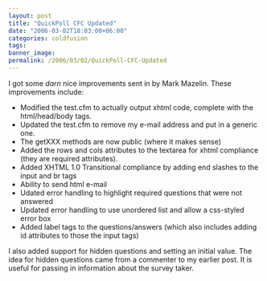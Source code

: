 ```yaml
---
layout: post
title: "QuickPoll CFC Updated"
date: "2006-03-02T18:03:00+06:00"
categories: coldfusion 
tags: 
banner_image: 
permalink: /2006/03/02/QuickPoll-CFC-Updated
---
```


I got some <i>darn</i> nice improvements sent in by Mark Mazelin. These improvements include:

<ul>
<li>Modified the test.cfm to actually output xhtml code, complete with the html/head/body tags.
<li>Updated the test.cfm to remove my e-mail address and put in a generic one. 
<li>The getXXX methods are now public (where it makes sense)
<li>Added the rows and cols attributes to the textarea for xhtml compliance (they are required attributes).
<li>Added XHTML 1.0 Transitional compliance by adding end slashes to the input and br tags
<li>Ability to send html e-mail
<li>Udated error handling to highlight required questions that were not answered
<li>Updated error handling to use unordered list and allow a css-styled error box
<li>Added label tags to the questions/answers (which also includes adding id attributes to those the input tags)
</ul>

I also added support for hidden questions and setting an initial value. The idea for hidden questions came from a commenter to my earlier post. It is useful for passing in information about the survey taker.